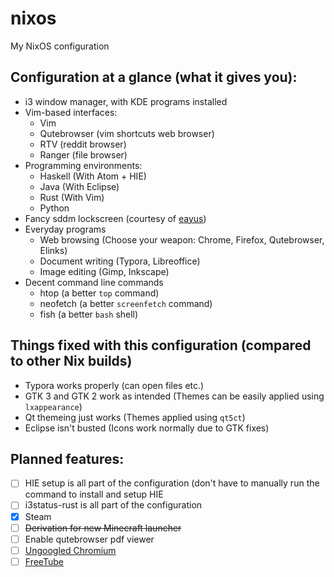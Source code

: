 # nixos
My NixOS configuration

## Configuration at a glance (what it gives you):
  - i3 window manager, with KDE programs installed
  - Vim-based interfaces:
    - Vim
    - Qutebrowser (vim shortcuts web browser)
    - RTV (reddit browser)
    - Ranger (file browser)
  - Programming environments:
    - Haskell (With Atom + HIE)
    - Java (With Eclipse) 
    - Rust (With Vim)
    - Python
  - Fancy sddm lockscreen (courtesy of [eayus](https://github.com/eayus/sddm-theme-clairvoyance))
  - Everyday programs
    - Web browsing (Choose your weapon: Chrome, Firefox, Qutebrowser, Elinks)
    - Document writing (Typora, Libreoffice)
    - Image editing (Gimp, Inkscape)
  - Decent command line commands
    - htop (a better `top` command)
    - neofetch (a better `screenfetch` command)
    - fish (a better `bash` shell)

## Things fixed with this configuration (compared to other Nix builds)
  - Typora works properly (can open files etc.)
  - GTK 3 and GTK 2 work as intended (Themes can be easily applied using `lxappearance`)
  - Qt themeing just works (Themes applied using `qt5ct`)
  - Eclipse isn't busted (Icons work normally due to GTK fixes)

## Planned features:
  - [ ] HIE setup is all part of the configuration (don't have to manually run the command to install and setup HIE
  - [ ] i3status-rust is all part of the configuration
  - [x] Steam
  - [ ] ~~Derivation for new Minecraft launcher~~
  - [ ] Enable qutebrowser pdf viewer
  - [ ] [Ungoogled Chromium](https://github.com/Eloston/ungoogled-chromium/blob/master/docs/building.md)
  - [ ] [FreeTube](https://freetubeapp.io/#download)
